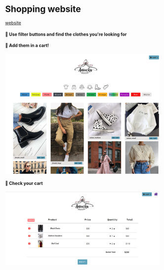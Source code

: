 # Shopping website
[website](http://www.kdfljmyu.site)


#### 👔 Use filter buttons and find the clothes you're looking for
#### 💙 Add them in a cart!
<img src="img/screenshot/screenshot1.png" width="500" height="388">

#### 💙 Check your cart
<img src="img/screenshot/screenshot2.png" width="500" height="237">

